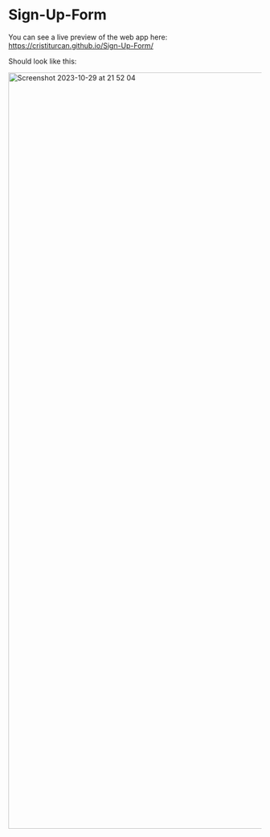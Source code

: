 # Sign-Up-Form

You can see a live preview of the web app here: https://cristiturcan.github.io/Sign-Up-Form/

Should look like this: 

<img width="1505" alt="Screenshot 2023-10-29 at 21 52 04" src="https://github.com/CristiTurcan/Sign-Up-Form/assets/90263945/19e0d1c5-a71b-45f8-9676-12ab0b299715">
